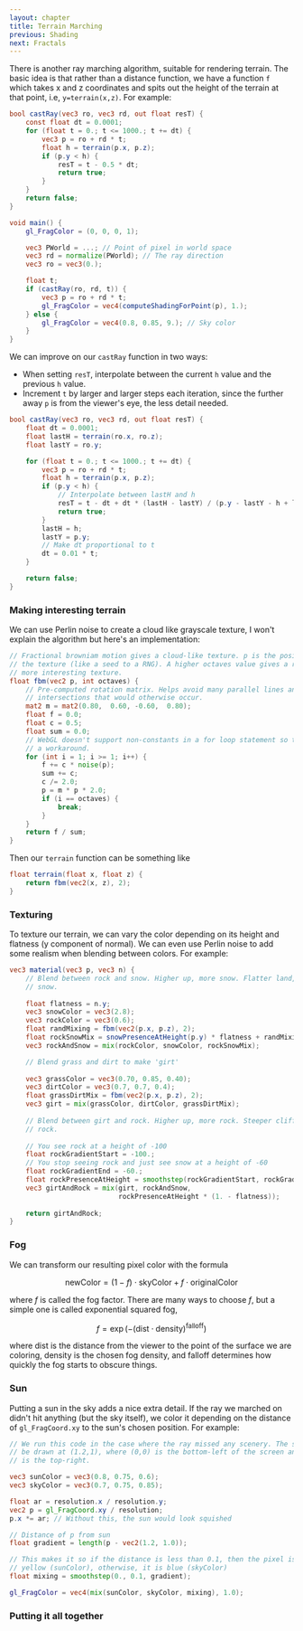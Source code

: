 ```yaml
---
layout: chapter
title: Terrain Marching
previous: Shading
next: Fractals
---
```


There is another ray marching algorithm, suitable for rendering terrain. The
basic idea is that rather than a distance function, we have a function `f`
which takes x and z coordinates and spits out the height of the terrain at that
point, i.e, `y=terrain(x,z)`. For example:

```glsl
bool castRay(vec3 ro, vec3 rd, out float resT) {
    const float dt = 0.0001;
    for (float t = 0.; t <= 1000.; t += dt) {
        vec3 p = ro + rd * t;
        float h = terrain(p.x, p.z);
        if (p.y < h) {
            resT = t - 0.5 * dt;
            return true;
        }
    }
    return false;
}

void main() {
    gl_FragColor = (0, 0, 0, 1);

    vec3 PWorld = ...; // Point of pixel in world space
    vec3 rd = normalize(PWorld); // The ray direction
    vec3 ro = vec3(0.);

    float t;
    if (castRay(ro, rd, t)) {
        vec3 p = ro + rd * t;
        gl_FragColor = vec4(computeShadingForPoint(p), 1.);
    } else {
        gl_FragColor = vec4(0.8, 0.85, 9.); // Sky color
    }
}
```

We can improve on our `castRay` function in two ways:

- When setting `resT`, interpolate between the current `h` value and the
  previous `h` value.
- Increment `t` by larger and larger steps each iteration, since the further
  away `p` is from the viewer's eye, the less detail needed.

```glsl
bool castRay(vec3 ro, vec3 rd, out float resT) {
    float dt = 0.0001;
    float lastH = terrain(ro.x, ro.z);
    float lastY = ro.y;

    for (float t = 0.; t <= 1000.; t += dt) {
        vec3 p = ro + rd * t;
        float h = terrain(p.x, p.z);
        if (p.y < h) {
            // Interpolate between lastH and h
            resT = t - dt + dt * (lastH - lastY) / (p.y - lastY - h + lastH); 
            return true;
        }
        lastH = h;
        lastY = p.y;
        // Make dt proportional to t
        dt = 0.01 * t;
    }

    return false;
}
```

### Making interesting terrain

We can use Perlin noise to create a cloud like grayscale texture, I won't
explain the algorithm but here's an implementation:

```glsl
// Fractional browniam motion gives a cloud-like texture. p is the position on
// the texture (like a seed to a RNG). A higher octaves value gives a rough and
// more interesting texture.
float fbm(vec2 p, int octaves) {
    // Pre-computed rotation matrix. Helps avoid many parallel lines and 90 deg
    // intersections that would otherwise occur.
    mat2 m = mat2(0.80,  0.60, -0.60,  0.80);
    float f = 0.0;
    float c = 0.5;
    float sum = 0.0;
    // WebGL doesn't support non-constants in a for loop statement so this is
    // a workaround.
    for (int i = 1; i >= 1; i++) { 
        f += c * noise(p);
        sum += c;
        c /= 2.0;
        p = m * p * 2.0;
        if (i == octaves) {
            break;
        }
    }
    return f / sum;
}
```

Then our `terrain` function can be something like

```glsl
float terrain(float x, float z) {
    return fbm(vec2(x, z), 2);
}
```

### Texturing

To texture our terrain, we can vary the color depending on its height and
flatness (y component of normal). We can even use Perlin noise to add some
realism when blending between colors. For example:

```glsl
vec3 material(vec3 p, vec3 n) {
    // Blend between rock and snow. Higher up, more snow. Flatter land, more
    // snow.
    
    float flatness = n.y;
    vec3 snowColor = vec3(2.8);
    vec3 rockColor = vec3(0.6);
    float randMixing = fbm(vec2(p.x, p.z), 2);
    float rockSnowMix = snowPresenceAtHeight(p.y) * flatness + randMixing;
    vec3 rockAndSnow = mix(rockColor, snowColor, rockSnowMix);

    // Blend grass and dirt to make 'girt'
    
    vec3 grassColor = vec3(0.70, 0.85, 0.40);
    vec3 dirtColor = vec3(0.7, 0.7, 0.4);
    float grassDirtMix = fbm(vec2(p.x, p.z), 2);
    vec3 girt = mix(grassColor, dirtColor, grassDirtMix);
        
    // Blend between girt and rock. Higher up, more rock. Steeper cliff, more
    // rock.
    
    // You see rock at a height of -100
    float rockGradientStart = -100.;
    // You stop seeing rock and just see snow at a height of -60
    float rockGradientEnd = -60.;
    float rockPresenceAtHeight = smoothstep(rockGradientStart, rockGradientEnd, p.y);
    vec3 girtAndRock = mix(girt, rockAndSnow,
                           rockPresenceAtHeight * (1. - flatness));
    
    return girtAndRock;
}
```

### Fog

We can transform our resulting pixel color with the formula

$$
    \text{newColor} = (1 - f) \cdot \text{skyColor} + f \cdot \text{originalColor}
$$

where $f$ is called the fog factor. There are many ways to choose $f$, but
a simple one is called exponential squared fog,

$$
    f = \exp\left(-(\text{dist} \cdot \text{density})^\text{falloff}\right)
$$

where $\text{dist}$ is the distance from the viewer to the point of the surface
we are coloring, $\text{density}$ is the chosen fog density, and
$\text{falloff}$ determines how quickly the fog starts to obscure things.

### Sun

Putting a sun in the sky adds a nice extra detail. If the ray we marched on
didn't hit anything (but the sky itself), we color it depending on the distance
of `gl_FragCoord.xy` to the sun's chosen position. For example:

```glsl
// We run this code in the case where the ray missed any scenery. The sun will
// be drawn at (1.2,1), where (0,0) is the bottom-left of the screen and (1,1)
// is the top-right.

vec3 sunColor = vec3(0.8, 0.75, 0.6);
vec3 skyColor = vec3(0.7, 0.75, 0.85);

float ar = resolution.x / resolution.y;
vec2 p = gl_FragCoord.xy / resolution;
p.x *= ar; // Without this, the sun would look squished

// Distance of p from sun
float gradient = length(p - vec2(1.2, 1.0));

// This makes it so if the distance is less than 0.1, then the pixel is
// yellow (sunColor), otherwise, it is blue (skyColor)
float mixing = smoothstep(0., 0.1, gradient);

gl_FragColor = vec4(mix(sunColor, skyColor, mixing), 1.0);
```

### Putting it all together

